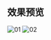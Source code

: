 ## 效果预览

![01](https://github.com/jackloves111/EMBY.JS.CSS/assets/89971817/35fd2f34-cb19-40f7-a9fd-91fe2e0d81ef)
![02](https://github.com/jackloves111/EMBY.JS.CSS/assets/89971817/e47c59cc-9234-4f1c-8e85-cf49a301e8f5)
